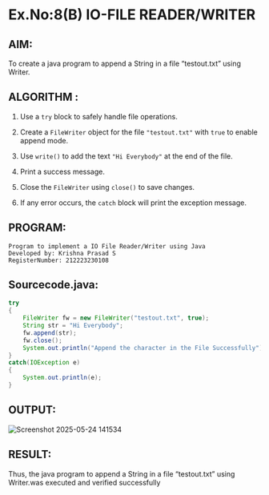 # Ex.No:8(B) IO-FILE READER/WRITER
## AIM:
To create a java program to append a String in a file “testout.txt” using Writer.


## ALGORITHM :

1. Use a `try` block to safely handle file operations.

2. Create a `FileWriter` object for the file `"testout.txt"` with `true` to enable append mode.

3. Use `write()` to add the text `"Hi Everybody"` at the end of the file.

4. Print a success message.

5. Close the `FileWriter` using `close()` to save changes.

6. If any error occurs, the `catch` block will print the exception message.

## PROGRAM:
 ```
Program to implement a IO File Reader/Writer using Java
Developed by: Krishna Prasad S
RegisterNumber: 212223230108
```

## Sourcecode.java:
```java
try
{
    FileWriter fw = new FileWriter("testout.txt", true);
    String str = "Hi Everybody";
    fw.append(str);
    fw.close();
    System.out.println("Append the character in the File Successfully");
}
catch(IOException e)
{
    System.out.println(e);
}
```

## OUTPUT:

![Screenshot 2025-05-24 141534](https://github.com/user-attachments/assets/e0864297-b325-4158-b812-98e2e702cc80)

## RESULT:
Thus, the java program to append a String in a file “testout.txt” using Writer.was executed and verified successfully



